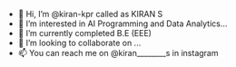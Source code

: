 - 👋 Hi, I’m @kiran-kpr called as KIRAN S
- 👀 I’m interested in AI Programming and Data Analytics... 
- 🌱 I’m currently completed B.E (EEE)
- 💞️ I’m looking to collaborate on ...
- 📫 You can reach me on @kiran________s in instagram
<!---
vjgiri/vjgiri is a ✨ special ✨ repository because its `README.md` (this file) appears on your GitHub profile.
You can click the Preview link to take a look at your changes.
--->
